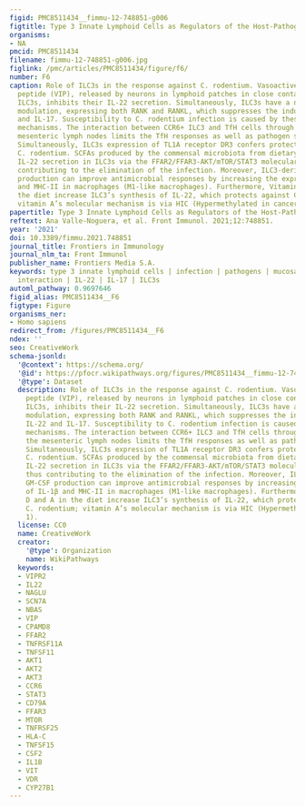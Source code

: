 ```yaml
---
figid: PMC8511434__fimmu-12-748851-g006
figtitle: Type 3 Innate Lymphoid Cells as Regulators of the Host-Pathogen Interaction
organisms:
- NA
pmcid: PMC8511434
filename: fimmu-12-748851-g006.jpg
figlink: /pmc/articles/PMC8511434/figure/f6/
number: F6
caption: Role of ILC3s in the response against C. rodentium. Vasoactive intestinal
  peptide (VIP), released by neurons in lymphoid patches in close contact with CCR6+
  ILC3s, inhibits their IL-22 secretion. Simultaneously, ILC3s have a negative intrinsic
  modulation, expressing both RANK and RANKL, which suppresses the induction of IL-22
  and IL-17. Susceptibility to C. rodentium infection is caused by these inhibitory
  mechanisms. The interaction between CCR6+ ILC3 and TfH cells through MHC-II in the
  mesenteric lymph nodes limits the TfH responses as well as pathogen specific-IgA.
  Simultaneously, ILC3s expression of TL1A receptor DR3 confers protection against
  C. rodentium. SCFAs produced by the commensal microbiota from dietary fibers increase
  IL-22 secretion in ILC3s via the FFAR2/FFAR3-AKT/mTOR/STAT3 molecular pathway, thus
  contributing to the elimination of the infection. Moreover, ILC3-derived GM-CSF
  production can improve antimicrobial responses by increasing the expression of IL-1β
  and MHC-II in macrophages (M1-like macrophages). Furthermore, Vitamins D and A in
  the diet increase ILC3’s synthesis of IL-22, which protects against C. rodentium;
  vitamin A’s molecular mechanism is via HIC (Hypermethylated in cancer 1).
papertitle: Type 3 Innate Lymphoid Cells as Regulators of the Host-Pathogen Interaction.
reftext: Ana Valle-Noguera, et al. Front Immunol. 2021;12:748851.
year: '2021'
doi: 10.3389/fimmu.2021.748851
journal_title: Frontiers in Immunology
journal_nlm_ta: Front Immunol
publisher_name: Frontiers Media S.A.
keywords: type 3 innate lymphoid cells | infection | pathogens | mucosa | host-pathogen
  interaction | IL-22 | IL-17 | ILC3s
automl_pathway: 0.9697646
figid_alias: PMC8511434__F6
figtype: Figure
organisms_ner:
- Homo sapiens
redirect_from: /figures/PMC8511434__F6
ndex: ''
seo: CreativeWork
schema-jsonld:
  '@context': https://schema.org/
  '@id': https://pfocr.wikipathways.org/figures/PMC8511434__fimmu-12-748851-g006.html
  '@type': Dataset
  description: Role of ILC3s in the response against C. rodentium. Vasoactive intestinal
    peptide (VIP), released by neurons in lymphoid patches in close contact with CCR6+
    ILC3s, inhibits their IL-22 secretion. Simultaneously, ILC3s have a negative intrinsic
    modulation, expressing both RANK and RANKL, which suppresses the induction of
    IL-22 and IL-17. Susceptibility to C. rodentium infection is caused by these inhibitory
    mechanisms. The interaction between CCR6+ ILC3 and TfH cells through MHC-II in
    the mesenteric lymph nodes limits the TfH responses as well as pathogen specific-IgA.
    Simultaneously, ILC3s expression of TL1A receptor DR3 confers protection against
    C. rodentium. SCFAs produced by the commensal microbiota from dietary fibers increase
    IL-22 secretion in ILC3s via the FFAR2/FFAR3-AKT/mTOR/STAT3 molecular pathway,
    thus contributing to the elimination of the infection. Moreover, ILC3-derived
    GM-CSF production can improve antimicrobial responses by increasing the expression
    of IL-1β and MHC-II in macrophages (M1-like macrophages). Furthermore, Vitamins
    D and A in the diet increase ILC3’s synthesis of IL-22, which protects against
    C. rodentium; vitamin A’s molecular mechanism is via HIC (Hypermethylated in cancer
    1).
  license: CC0
  name: CreativeWork
  creator:
    '@type': Organization
    name: WikiPathways
  keywords:
  - VIPR2
  - IL22
  - NAGLU
  - SCN7A
  - NBAS
  - VIP
  - CPAMD8
  - FFAR2
  - TNFRSF11A
  - TNFSF11
  - AKT1
  - AKT2
  - AKT3
  - CCR6
  - STAT3
  - CD79A
  - FFAR3
  - MTOR
  - TNFRSF25
  - HLA-C
  - TNFSF15
  - CSF2
  - IL1B
  - VIT
  - VDR
  - CYP27B1
---
```

